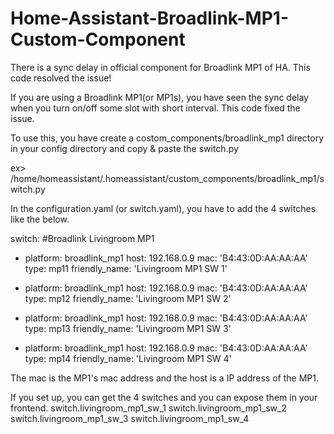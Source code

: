 # Home-Assistant-Broadlink-MP1-Custom-Component
There is a sync delay in official component for Broadlink MP1 of HA. This code resolved the issue!

If you are using a Broadlink MP1(or MP1s), you have seen the sync delay when you turn on/off some slot with short interval.
This code fixed the issue.

To use this, you have create a costom_components/broadlink_mp1 directory in your config directory and copy & paste the switch.py

ex> /home/homeassistant/.homeassistant/custom_components/broadlink_mp1/switch.py

In the configuration.yaml (or switch.yaml), you have to add the 4 switches like the below.

switch:
#Broadlink Livingroom MP1
  - platform: broadlink_mp1
    host: 192.168.0.9
    mac: 'B4:43:0D:AA:AA:AA'
    type: mp11
    friendly_name: 'Livingroom MP1 SW 1'

  - platform: broadlink_mp1
    host: 192.168.0.9
    mac: 'B4:43:0D:AA:AA:AA'
    type: mp12
    friendly_name: 'Livingroom MP1 SW 2'

  - platform: broadlink_mp1
    host: 192.168.0.9
    mac: 'B4:43:0D:AA:AA:AA'
    type: mp13
    friendly_name: 'Livingroom MP1 SW 3'

  - platform: broadlink_mp1
    host: 192.168.0.9
    mac: 'B4:43:0D:AA:AA:AA'
    type: mp14
    friendly_name: 'Livingroom MP1 SW 4'


The mac is the MP1's mac address and the host is a IP address of the MP1.

If you set up, you can get the 4 switches and you can expose them in your frontend.
switch.livingroom_mp1_sw_1
switch.livingroom_mp1_sw_2
switch.livingroom_mp1_sw_3
switch.livingroom_mp1_sw_4
